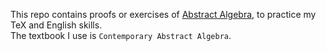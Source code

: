 This repo contains proofs or exercises of [Abstract Algebra](https://en.wikipedia.org/wiki/Abstract_algebra), to practice my TeX and English skills.  
The textbook I use is `Contemporary Abstract Algebra`.
